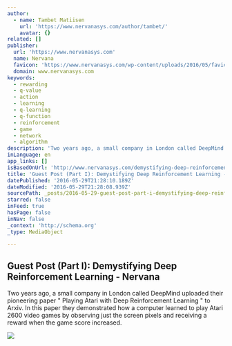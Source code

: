 ```yaml
---
author:
  - name: Tambet Matiisen
    url: 'https://www.nervanasys.com/author/tambet/'
    avatar: {}
related: []
publisher:
  url: 'https://www.nervanasys.com'
  name: Nervana
  favicon: 'https://www.nervanasys.com/wp-content/uploads/2016/05/favicon.png'
  domain: www.nervanasys.com
keywords:
  - rewarding
  - q-value
  - action
  - learning
  - q-learning
  - q-function
  - reinforcement
  - game
  - network
  - algorithm
description: 'Two years ago, a small company in London called DeepMind uploaded their pioneering paper " Playing Atari with Deep Reinforcement Learning " to Arxiv. In this paper they demonstrated how a computer learned to play Atari 2600 video games by observing just the screen pixels and receiving a reward when the game score increased.'
inLanguage: en
app_links: []
isBasedOnUrl: 'http://www.nervanasys.com/demystifying-deep-reinforcement-learning/?imm_mid=0e2d7e&cmp=em-data-na-na-newsltr_20160420'
title: 'Guest Post (Part I): Demystifying Deep Reinforcement Learning - Nervana'
datePublished: '2016-05-29T21:28:10.189Z'
dateModified: '2016-05-29T21:28:08.939Z'
sourcePath: _posts/2016-05-29-guest-post-part-i-demystifying-deep-reinforcement-learnin.md
starred: false
inFeed: true
hasPage: false
inNav: false
_context: 'http://schema.org'
_type: MediaObject

---
```

<article style=""><h1>Guest Post (Part I): Demystifying Deep Reinforcement Learning - Nervana</h1><p>Two years ago, a small company in London called DeepMind uploaded their pioneering paper " Playing Atari with Deep Reinforcement Learning " to Arxiv. In this paper they demonstrated how a computer learned to play Atari 2600 video games by observing just the screen pixels and receiving a reward when the game score increased.</p><img src="https://www.nervanasys.com/wp-content/uploads/2015/12/Screen-Shot-2015-12-21-at-12.01.15-PM.png" /></article>